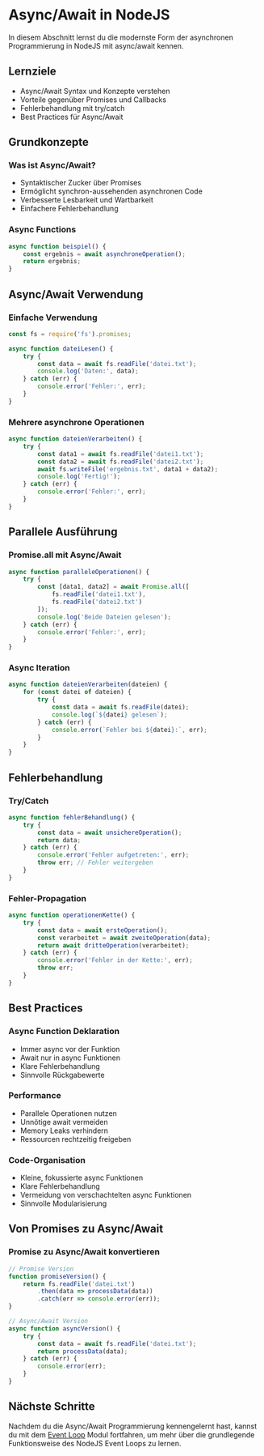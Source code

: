 # Async/Await in NodeJS

In diesem Abschnitt lernst du die modernste Form der asynchronen Programmierung in NodeJS mit async/await kennen.

## Lernziele

- Async/Await Syntax und Konzepte verstehen
- Vorteile gegenüber Promises und Callbacks
- Fehlerbehandlung mit try/catch
- Best Practices für Async/Await

## Grundkonzepte

### Was ist Async/Await?
- Syntaktischer Zucker über Promises
- Ermöglicht synchron-aussehenden asynchronen Code
- Verbesserte Lesbarkeit und Wartbarkeit
- Einfachere Fehlerbehandlung

### Async Functions
```javascript
async function beispiel() {
    const ergebnis = await asynchroneOperation();
    return ergebnis;
}
```

## Async/Await Verwendung

### Einfache Verwendung
```javascript
const fs = require('fs').promises;

async function dateiLesen() {
    try {
        const data = await fs.readFile('datei.txt');
        console.log('Daten:', data);
    } catch (err) {
        console.error('Fehler:', err);
    }
}
```

### Mehrere asynchrone Operationen
```javascript
async function dateienVerarbeiten() {
    try {
        const data1 = await fs.readFile('datei1.txt');
        const data2 = await fs.readFile('datei2.txt');
        await fs.writeFile('ergebnis.txt', data1 + data2);
        console.log('Fertig!');
    } catch (err) {
        console.error('Fehler:', err);
    }
}
```

## Parallele Ausführung

### Promise.all mit Async/Await
```javascript
async function paralleleOperationen() {
    try {
        const [data1, data2] = await Promise.all([
            fs.readFile('datei1.txt'),
            fs.readFile('datei2.txt')
        ]);
        console.log('Beide Dateien gelesen');
    } catch (err) {
        console.error('Fehler:', err);
    }
}
```

### Async Iteration
```javascript
async function dateienVerarbeiten(dateien) {
    for (const datei of dateien) {
        try {
            const data = await fs.readFile(datei);
            console.log(`${datei} gelesen`);
        } catch (err) {
            console.error(`Fehler bei ${datei}:`, err);
        }
    }
}
```

## Fehlerbehandlung

### Try/Catch
```javascript
async function fehlerBehandlung() {
    try {
        const data = await unsichereOperation();
        return data;
    } catch (err) {
        console.error('Fehler aufgetreten:', err);
        throw err; // Fehler weitergeben
    }
}
```

### Fehler-Propagation
```javascript
async function operationenKette() {
    try {
        const data = await ersteOperation();
        const verarbeitet = await zweiteOperation(data);
        return await dritteOperation(verarbeitet);
    } catch (err) {
        console.error('Fehler in der Kette:', err);
        throw err;
    }
}
```

## Best Practices

### Async Function Deklaration
- Immer async vor der Funktion
- Await nur in async Funktionen
- Klare Fehlerbehandlung
- Sinnvolle Rückgabewerte

### Performance
- Parallele Operationen nutzen
- Unnötige await vermeiden
- Memory Leaks verhindern
- Ressourcen rechtzeitig freigeben

### Code-Organisation
- Kleine, fokussierte async Funktionen
- Klare Fehlerbehandlung
- Vermeidung von verschachtelten async Funktionen
- Sinnvolle Modularisierung

## Von Promises zu Async/Await

### Promise zu Async/Await konvertieren
```javascript
// Promise Version
function promiseVersion() {
    return fs.readFile('datei.txt')
        .then(data => processData(data))
        .catch(err => console.error(err));
}

// Async/Await Version
async function asyncVersion() {
    try {
        const data = await fs.readFile('datei.txt');
        return processData(data);
    } catch (err) {
        console.error(err);
    }
}
```

## Nächste Schritte

Nachdem du die Async/Await Programmierung kennengelernt hast, kannst du mit dem [Event Loop](eventLoop.md) Modul fortfahren, um mehr über die grundlegende Funktionsweise des NodeJS Event Loops zu lernen. 